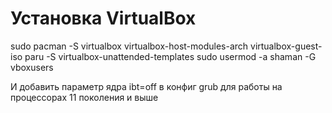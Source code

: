 # Установка VirtualBox

sudo pacman -S virtualbox virtualbox-host-modules-arch virtualbox-guest-iso
paru -S virtualbox-unattended-templates
sudo usermod -a shaman -G vboxusers

И добавить параметр ядра ibt=off в конфиг grub для работы на процессорах 11 поколения и выше
